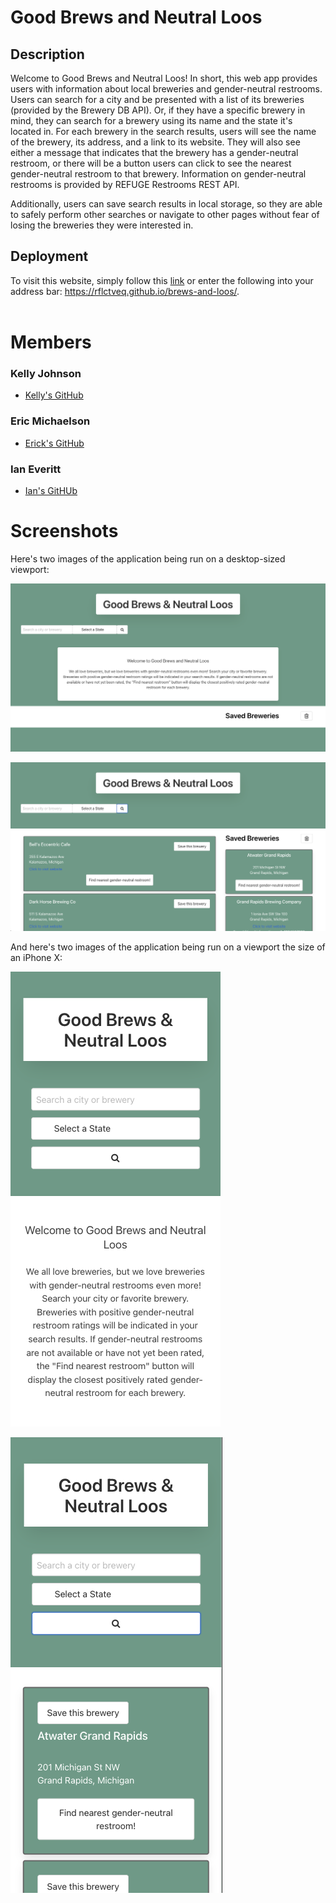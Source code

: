 # Good Brews and Neutral Loos

## Description
Welcome to Good Brews and Neutral Loos! In short, this web app provides users with information about local breweries and gender-neutral restrooms. Users can search for a city and be presented with a list of its breweries (provided by the Brewery DB API). Or, if they have a specific brewery in mind, they can search for a brewery using its name and the state it's located in. For each brewery in the search results, users will see the name of the brewery, its address, and a link to its website. They will also see either a message that indicates that the brewery has a gender-neutral restroom, or there will be a button users can click to see the nearest gender-neutral restroom to that brewery. Information on gender-neutral restrooms is provided by REFUGE Restrooms REST API.

Additionally, users can save search results in local storage, so they are able to safely perform other searches or navigate to other pages without fear of losing the breweries they were interested in. 

## Deployment 
To visit this website, simply follow this [link](https://rflctveq.github.io/brews-and-loos/) or enter the following into your address bar: https://rflctveq.github.io/brews-and-loos/. 
<br>
<br>


# Members 
### Kelly Johnson 
* [Kelly's GitHub](https://github.com/kellyjohnson364)

### Eric Michaelson 
* [Erick's GitHub](https://github.com/erickmichaelson)

### Ian Everitt 
* [Ian's GitHUb](https://github.com/rflctvEQ)

# Screenshots
Here's two images of the application being run on a desktop-sized viewport: 

![desktop-ss](assets/images/desktop-ss-desc.png)

![desktop-ss](assets/images/desktop-ss-search.png)

And here's two images of the application being run on a viewport the size of an iPhone X:

![mobile-ss](assets/images/mobile-ss-desc.png)

![mobile-ss](assets/images/mobile-ss-search.png)